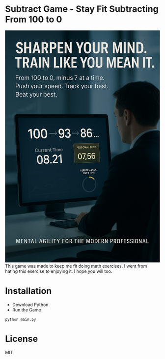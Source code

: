 # Subtract Game - Stay Fit Subtracting From 100 to 0
![ad](ad.png)
This game was made to keep me fit doing math exercises. I went from hating this exercise to enjoying it. I hope you will too.

# Installation
- Download Python
- Run the Game
```
python main.py
```

# License
MIT